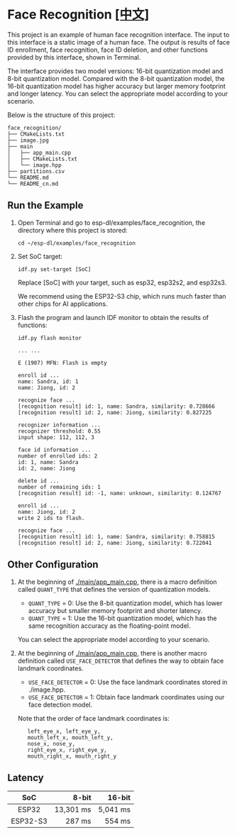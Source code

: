 # Face Recognition [[中文]](./README_cn.md)

This project is an example of human face recognition interface. The input to this interface is a static image of a human face. The output is results of face ID enrollment, face recognition, face ID deletion, and other functions provided by this interface, shown in Terminal.

The interface provides two model versions: 16-bit quantization model and 8-bit quantization model. Compared with the 8-bit quantization model, the 16-bit quantization model has higher accuracy but larger memory footprint and longer latency. You can select the appropriate model according to your scenario.

Below is the structure of this project:

```shell
face_recognition/
├── CMakeLists.txt
├── image.jpg
├── main
│   ├── app_main.cpp
│   ├── CMakeLists.txt
│   └── image.hpp
├── partitions.csv
└── README.md
└── README_cn.md
```



## Run the Example

1. Open Terminal and go to esp-dl/examples/face_recognition, the directory where this project is stored:

    ```shell
    cd ~/esp-dl/examples/face_recognition
    ```

2. Set SoC target:

    ```shell
    idf.py set-target [SoC]
    ```
    Replace [SoC] with your target, such as esp32, esp32s2, and esp32s3.

    We recommend using the ESP32-S3 chip, which runs much faster than other chips for AI applications.

3. Flash the program and launch IDF monitor to obtain the results of functions:

   ```shell
   idf.py flash monitor
   
   ... ...
   
   E (1907) MFN: Flash is empty
   
   enroll id ...
   name: Sandra, id: 1
   name: Jiong, id: 2
   
   recognize face ...
   [recognition result] id: 1, name: Sandra, similarity: 0.728666
   [recognition result] id: 2, name: Jiong, similarity: 0.827225
   
   recognizer information ...
   recognizer threshold: 0.55
   input shape: 112, 112, 3
   
   face id information ...
   number of enrolled ids: 2
   id: 1, name: Sandra
   id: 2, name: Jiong
   
   delete id ...
   number of remaining ids: 1
   [recognition result] id: -1, name: unknown, similarity: 0.124767
   
   enroll id ...
   name: Jiong, id: 2
   write 2 ids to flash.
   
   recognize face ...
   [recognition result] id: 1, name: Sandra, similarity: 0.758815
   [recognition result] id: 2, name: Jiong, similarity: 0.722041
   
   ```

## Other Configuration

1. At the beginning of [./main/app_main.cpp](./main/app_main.cpp), there is a macro definition called `QUANT_TYPE` that defines the version of quantization models.

    - `QUANT_TYPE` = 0: Use the 8-bit quantization model, which has lower accuracy but smaller memory footprint and shorter latency.
    - `QUANT_TYPE` = 1: Use the 16-bit quantization model, which has the same recognition accuracy as the floating-point model. 

    You can select the appropriate model according to your scenario.


2. At the beginning of [./main/app_main.cpp](./main/app_main.cpp), there is another macro definition called `USE_FACE_DETECTOR` that defines the way to obtain face landmark coordinates.

    - `USE_FACE_DETECTOR` = 0: Use the face landmark coordinates stored in ./image.hpp.
    - `USE_FACE_DETECTOR` = 1: Obtain face landmark coordinates using our face detection model.

    Note that the order of face landmark coordinates is:
  
   ```
      left_eye_x, left_eye_y, 
      mouth_left_x, mouth_left_y,
      nose_x, nose_y,
      right_eye_x, right_eye_y, 
      mouth_right_x, mouth_right_y
   ```

## Latency

| SoC | 8-bit | 16-bit |
|:---:| ----:| ----:|
| ESP32 | 13,301 ms | 5,041 ms |
| ESP32-S3 | 287 ms | 554 ms |

  

  